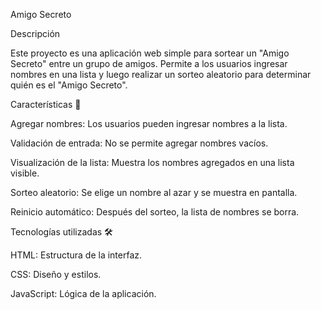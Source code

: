 Amigo Secreto 

Descripción

Este proyecto es una aplicación web simple para sortear un "Amigo Secreto" entre un grupo de amigos. Permite a los usuarios ingresar nombres en una lista y luego realizar un sorteo aleatorio para determinar quién es el "Amigo Secreto".

Características 📌

Agregar nombres: Los usuarios pueden ingresar nombres a la lista.

Validación de entrada: No se permite agregar nombres vacíos.

Visualización de la lista: Muestra los nombres agregados en una lista visible.

Sorteo aleatorio: Se elige un nombre al azar y se muestra en pantalla.

Reinicio automático: Después del sorteo, la lista de nombres se borra.

Tecnologías utilizadas 🛠️

HTML: Estructura de la interfaz.

CSS: Diseño y estilos.

JavaScript: Lógica de la aplicación.
